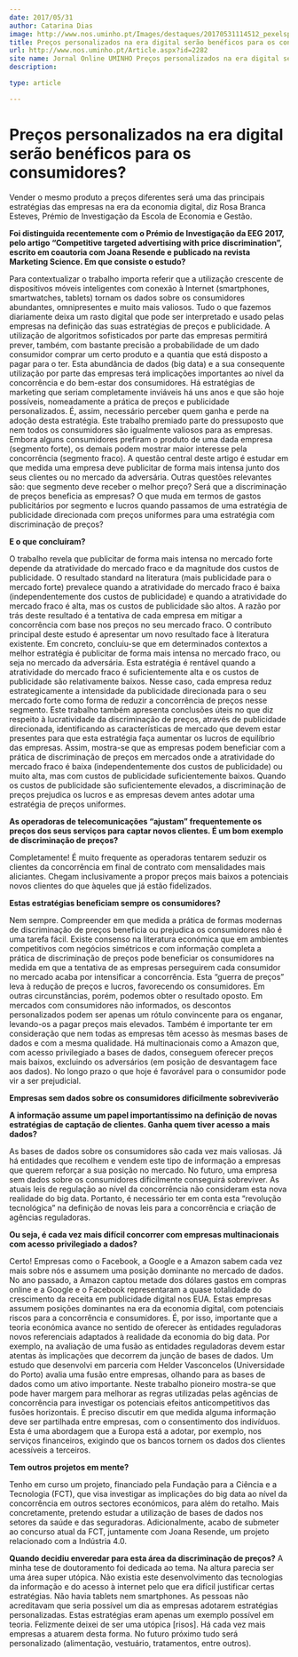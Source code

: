 ```yaml
---
date: 2017/05/31
author: Catarina Dias
image: http://www.nos.uminho.pt/Images/destaques/20170531114512_pexelsphoto259092.jpg
title: Preços personalizados na era digital serão benéficos para os consumidores?
url: http://www.nos.uminho.pt/Article.aspx?id=2282
site name: Jornal Online UMINHO Preços personalizados na era digital serão benéficos para os consumidores?
description: 

type: article

---
```

# Preços personalizados na era digital serão benéficos para os consumidores?




Vender o mesmo produto a preços diferentes será uma das principais estratégias das empresas na era da economia digital, diz Rosa Branca Esteves, Prémio de Investigação da Escola de Economia e Gestão.

**Foi distinguida recentemente com o Prémio de Investigação da EEG 2017, pelo artigo “Competitive targeted advertising with price discrimination”, escrito em coautoria com Joana Resende e publicado na revista Marketing Science. Em que consiste o estudo?** 

Para contextualizar o trabalho importa referir que a utilização crescente de dispositivos móveis inteligentes com conexão à Internet (smartphones, smartwatches, tablets) tornam os dados sobre os consumidores abundantes, omnipresentes e muito mais valiosos. Tudo o que fazemos diariamente deixa um rasto digital que pode ser interpretado e usado pelas empresas na definição das suas estratégias de preços e publicidade. A utilização de algoritmos sofisticados por parte das empresas permitirá prever, também, com bastante precisão a probabilidade de um dado consumidor comprar um certo produto e a quantia que está disposto a pagar para o ter. Esta abundância de dados (big data) e a sua consequente utilização por parte das empresas terá implicações importantes ao nível da concorrência e do bem-estar dos consumidores. Há estratégias de marketing que seriam completamente inviáveis há uns anos e que são hoje possíveis, nomeadamente a prática de preços e publicidade personalizados. É, assim, necessário perceber quem ganha e perde na adoção desta estratégia. Este trabalho premiado parte do pressuposto que nem todos os consumidores são igualmente valiosos para as empresas. Embora alguns consumidores prefiram o produto de uma dada empresa (segmento forte), os demais podem mostrar maior interesse pela concorrência (segmento fraco). A questão central deste artigo é estudar em que medida uma empresa deve publicitar de forma mais intensa junto dos seus clientes ou no mercado da adversária. Outras questões relevantes são: que segmento deve receber o melhor preço? Será que a discriminação de preços beneficia as empresas? O que muda em termos de gastos publicitários por segmento e lucros quando passamos de uma estratégia de publicidade direcionada com preços uniformes para uma estratégia com discriminação de preços?



**E o que concluíram?** 

O trabalho revela que publicitar de forma mais intensa no mercado forte depende da atratividade do mercado fraco e da magnitude dos custos de publicidade. O resultado standard na literatura (mais publicidade para o mercado forte) prevalece quando a atratividade do mercado fraco é baixa (independentemente dos custos de publicidade) e quando a atratividade do mercado fraco é alta, mas os custos de publicidade são altos. A razão por trás deste resultado é a tentativa de cada empresa em mitigar a concorrência com base nos preços no seu mercado fraco. O contributo principal deste estudo é apresentar um novo resultado face à literatura existente. Em concreto, concluiu-se que em determinados contextos a melhor estratégia é publicitar de forma mais intensa no mercado fraco, ou seja no mercado da adversária. Esta estratégia é rentável quando a atratividade do mercado fraco é suficientemente alta e os custos de publicidade são relativamente baixos. Nesse caso, cada empresa reduz estrategicamente a intensidade da publicidade direcionada para o seu mercado forte como forma de reduzir a concorrência de preços nesse segmento. Este trabalho também apresenta conclusões úteis no que diz respeito à lucratividade da discriminação de preços, através de publicidade direcionada, identificando as características de mercado que devem estar presentes para que esta estratégia faça aumentar os lucros de equilíbrio das empresas. Assim, mostra-se que as empresas podem beneficiar com a prática de discriminação de preços em mercados onde a atratividade do mercado fraco é baixa (independentemente dos custos de publicidade) ou muito alta, mas com custos de publicidade suficientemente baixos. Quando os custos de publicidade são suficientemente elevados, a discriminação de preços prejudica os lucros e as empresas devem antes adotar uma estratégia de preços uniformes.



**As operadoras de telecomunicações “ajustam” frequentemente os preços dos seus serviços para captar novos clientes. É um bom exemplo de discriminação de preços?** 

Completamente! É muito frequente as operadoras tentarem seduzir os clientes da concorrência em final de contrato com mensalidades mais aliciantes. Chegam inclusivamente a propor preços mais baixos a potenciais novos clientes do que àqueles que já estão fidelizados.



**Estas estratégias beneficiam sempre os consumidores?** 

Nem sempre. Compreender em que medida a prática de formas modernas de discriminação de preços beneficia ou prejudica os consumidores não é uma tarefa fácil. Existe consenso na literatura económica que em ambientes competitivos com negócios simétricos e com informação completa a prática de discriminação de preços pode beneficiar os consumidores na medida em que a tentativa de as empresas perseguirem cada consumidor no mercado acaba por intensificar a concorrência. Esta “guerra de preços” leva à redução de preços e lucros, favorecendo os consumidores. Em outras circunstâncias, porém, podemos obter o resultado oposto. Em mercados com consumidores não informados, os descontos personalizados podem ser apenas um rótulo convincente para os enganar, levando-os a pagar preços mais elevados. Também é importante ter em consideração que nem todas as empresas têm acesso às mesmas bases de dados e com a mesma qualidade. Há multinacionais como a Amazon que, com acesso privilegiado a bases de dados, conseguem oferecer preços mais baixos, excluindo os adversários (em posição de desvantagem face aos dados). No longo prazo o que hoje é favorável para o consumidor pode vir a ser prejudicial. 

**Empresas sem dados sobre os consumidores dificilmente sobreviverão** 



**A informação assume um papel importantíssimo na definição de novas estratégias de captação de clientes. Ganha quem tiver acesso a mais dados?** 

As bases de dados sobre os consumidores são cada vez mais valiosas. Já há entidades que recolhem e vendem este tipo de informação a empresas que querem reforçar a sua posição no mercado. No futuro, uma empresa sem dados sobre os consumidores dificilmente conseguirá sobreviver. As atuais leis de regulação ao nível da concorrência não consideram esta nova realidade do big data. Portanto, é necessário ter em conta esta “revolução tecnológica” na definição de novas leis para a concorrência e criação de agências reguladoras.



**Ou seja, é cada vez mais difícil concorrer com empresas multinacionais com acesso privilegiado a dados?** 

Certo! Empresas como o Facebook, a Google e a Amazon sabem cada vez mais sobre nós e assumem uma posição dominante no mercado de dados. No ano passado, a Amazon captou metade dos dólares gastos em compras online e a Google e o Facebook representaram a quase totalidade do crescimento da receita em publicidade digital nos EUA. Estas empresas assumem posições dominantes na era da economia digital, com potenciais riscos para a concorrência e consumidores. É, por isso, importante que a teoria económica avance no sentido de oferecer às entidades reguladoras novos referenciais adaptados à realidade da economia do big data. Por exemplo, na avaliação de uma fusão as entidades reguladoras devem estar atentas às implicações que decorrem da junção de bases de dados. Um estudo que desenvolvi em parceria com Helder Vasconcelos (Universidade do Porto) avalia uma fusão entre empresas, olhando para as bases de dados como um ativo importante. Neste trabalho pioneiro mostra-se que pode haver margem para melhorar as regras utilizadas pelas agências de concorrência para investigar os potenciais efeitos anticompetitivos das fusões horizontais. É preciso discutir em que medida alguma informação deve ser partilhada entre empresas, com o consentimento dos indivíduos. Esta é uma abordagem que a Europa está a adotar, por exemplo, nos serviços financeiros, exigindo que os bancos tornem os dados dos clientes acessíveis a terceiros. 



**Tem outros projetos em mente?** 

Tenho em curso um projeto, financiado pela Fundação para a Ciência e a Tecnologia (FCT), que visa investigar as implicações do big data ao nível da concorrência em outros sectores económicos, para além do retalho. Mais concretamente, pretendo estudar a utilização de bases de dados nos setores da saúde e das seguradoras. Adicionalmente, acabo de submeter ao concurso atual da FCT, juntamente com Joana Resende, um projeto relacionado com a Indústria 4.0.



**Quando decidiu enveredar para esta área da discriminação de preços?** 
A minha tese de doutoramento foi dedicada ao tema. Na altura parecia ser uma área super utópica. Não existia este desenvolvimento das tecnologias da informação e do acesso à internet pelo que era difícil justificar certas estratégias. Não havia tablets nem smartphones. As pessoas não acreditavam que seria possível um dia as empresas adotarem estratégias personalizadas. Estas estratégias eram apenas um exemplo possível em teoria. Felizmente deixei de ser uma utópica [risos]. Há cada vez mais empresas a atuarem desta forma. No futuro próximo tudo será personalizado (alimentação, vestuário, tratamentos, entre outros).
